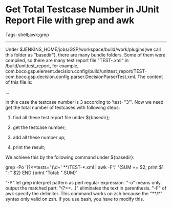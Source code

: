 # Get Total Testcase Number in JUnit Report File with grep and awk
Tags: shell;awk;grep

------

Under $JENKINS_HOME/jobs/GSP/workspace/build/work/plugins(we call this folder as "basedir"), there are many bundle folders. Some of them were compiled, so there are many test report file "TEST-<full-name>.xml" in <bundle-name>/build/unittest_report, for example, com.boco.gsp.element.decision.config/build/unittest_report/TEST-com.boco.gsp.decision.config.parser.DecisionParserTest.xml. The content of this file is:

 

 <?xml version="1.0" encoding="UTF-8" ?>

 <testsuite errors="0" failures="0" hostname=" 
pwm" name="com.boco.gsp.decision.config.parser.DecisionParserTest" tests="3" time="0.127" timestamp="2013-12-05T19:25:11">

  <properties>

   ...

 </testsuite>

 

In this case the testcase number is 3 according to 'test="3"'. Now we need get the total number of testcases with following steps:

 

 1. find all these test report file under ${basedir};

 

 1. get the testcase number;

 

 1. add all these number up;

 

 1. print the result;

 

We achieve this by the following command under ${basedir}:

 

 grep -Po '(?<=tests=")\d+' **/TEST-*.xml | awk -F':' '{SUM += $2; print $1 ": " $2} END {print "Total: " SUM}'

 

"-P" let grep interpret pattern as perl regular expression. "-o" means only output the matched part. "(?>=...)" eliminates the text in parenthesis. "-F" of awk specify the delimiter. This command works on zsh because the "**/*" syntax only valid on zsh. If you use bash, you have to modify this.